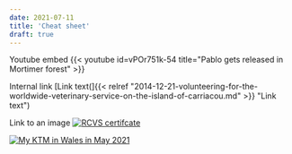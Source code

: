 ```yaml
---
date: 2021-07-11
title: 'Cheat sheet'
draft: true
---
```


Youtube embed
{{< youtube id=vPOr751k-54 title="Pablo gets released in Mortimer forest" >}}

Internal link
[Link text(]{{< relref "2014-12-21-volunteering-for-the-worldwide-veterinary-service-on-the-island-of-carriacou.md" >}} "Link text")

Link to an image
[![RCVS certifcate](/img/MRCVS-certificate-213x300.jpg)](https://img.mcdowell.si/MRCVS-certificate.jpg)

[![My KTM in Wales in May 2021](https://img.mcdowell.si/2021/2021-05-30-My-KTM-in-Wales.jpg "My KTM in Wales in May 2021 - Click to enlarge")](https://img.mcdowell.si/2021/2021-05-30-My-KTM-in-Wales-large.jpg)
